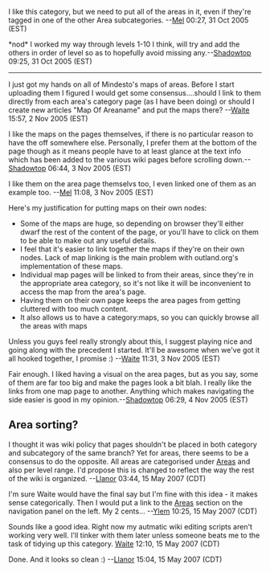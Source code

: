 I like this category, but we need to put all of the areas in it, even if
they're tagged in one of the other Area subcategories.
--[Mel](User:Mel "wikilink") 00:27, 31 Oct 2005 (EST)

  
\*nod\* I worked my way through levels 1-10 I think, will try and add
the others in order of level so as to hopefully avoid missing
any.--[Shadowtop](User:Shadowtop "wikilink") 09:25, 31 Oct 2005 (EST)

------------------------------------------------------------------------

I just got my hands on all of Mindesto's maps of areas. Before I start
uploading them I figured I would get some consensus....should I link to
them directly from each area's category page (as I have been doing) or
should I create new articles "Map Of Areaname" and put the maps there?
--[Waite](User:Waite "wikilink") 15:57, 2 Nov 2005 (EST)

  
I like the maps on the pages themselves, if there is no particular
reason to have the off somewhere else. Personally, I prefer them at the
bottom of the page though as it means people have to at least glance at
the text info which has been added to the various wiki pages before
scrolling down.--[Shadowtop](User:Shadowtop "wikilink") 06:44, 3 Nov
2005 (EST)

I like them on the area page themselvs too, I even linked one of them as
an example too. --[Mel](User:Mel "wikilink") 11:08, 3 Nov 2005 (EST)

Here's my justification for putting maps on their own nodes:

-   Some of the maps are huge, so depending on browser they'll either
    dwarf the rest of the content of the page, or you'll have to click
    on them to be able to make out any useful details.
-   I feel that it's easier to link together the maps if they're on
    their own nodes. Lack of map linking is the main problem with
    outland.org's implementation of these maps.
-   Individual map pages will be linked to from their areas, since
    they're in the appropriate area category, so it's not like it will
    be inconvenient to access the map from the area's page.
-   Having them on their own page keeps the area pages from getting
    cluttered with too much content.
-   It also allows us to have a category:maps, so you can quickly browse
    all the areas with maps

Unless you guys feel really strongly about this, I suggest playing nice
and going along with the precedent I started. It'll be awesome when
we've got it all hooked together, I promise :)
--[Waite](User:Waite "wikilink") 11:31, 3 Nov 2005 (EST)

  
Fair enough. I liked having a visual on the area pages, but as you say,
some of them are far too big and make the pages look a bit blah. I
really like the links from one map page to another. Anything which makes
navigating the side easier is good in my
opinion.--[Shadowtop](User:Shadowtop "wikilink") 06:29, 4 Nov 2005 (EST)

## Area sorting?

I thought it was wiki policy that pages shouldn't be placed in both
category and subcategory of the same branch? Yet for areas, there seems
to be a consensus to do the opposite. All areas are categorised under
[Areas](:Category:Areas "wikilink") and also per level range. I'd
propose this is changed to reflect the way the rest of the wiki is
organized. --[Llanor](User:MooNFisH "wikilink") 03:44, 15 May 2007 (CDT)

I'm sure Waite would have the final say but I'm fine with this idea - it
makes sense categorically. Then I would put a link to the
[Areas](:Category:Areas "wikilink") section on the navigation panel on
the left. My 2 cents... --[Ylem](User:Ylem "wikilink") 10:25, 15 May
2007 (CDT)

Sounds like a good idea. Right now my autmatic wiki editing scripts
aren't working very well. I'll tinker with them later unless someone
beats me to the task of tidying up this category.
[Waite](User:Waite "wikilink") 12:10, 15 May 2007 (CDT)

Done. And it looks so clean :) --[Llanor](User:MooNFisH "wikilink")
15:04, 15 May 2007 (CDT)

